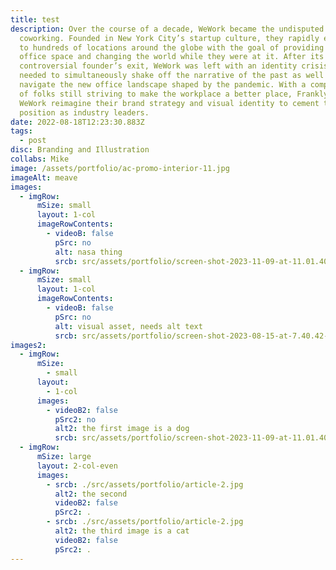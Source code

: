 ```yaml
---
title: test
description: Over the course of a decade, WeWork became the undisputed leader in
  coworking. Founded in New York City’s startup culture, they rapidly expanded
  to hundreds of locations around the globe with the goal of providing flexible
  office space and changing the world while they were at it. After its
  controversial founder’s exit, WeWork was left with an identity crisis. They
  needed to simultaneously shake off the narrative of the past as well as
  navigate the new office landscape shaped by the pandemic. With a company full
  of folks still striving to make the workplace a better place, Franklyn helped
  WeWork reimagine their brand strategy and visual identity to cement their
  position as industry leaders.
date: 2022-08-18T12:23:30.883Z
tags:
  - post
disc: Branding and Illustration
collabs: Mike
image: /assets/portfolio/ac-promo-interior-11.jpg
imageAlt: meave
images:
  - imgRow:
      mSize: small
      layout: 1-col
      imageRowContents:
        - videoB: false
          pSrc: no
          alt: nasa thing
          srcb: src/assets/portfolio/screen-shot-2023-11-09-at-11.01.40-am.png
  - imgRow:
      mSize: small
      layout: 1-col
      imageRowContents:
        - videoB: false
          pSrc: no
          alt: visual asset, needs alt text
          srcb: src/assets/portfolio/screen-shot-2023-08-15-at-7.40.42-pm.png
images2:
  - imgRow:
      mSize:
        - small
      layout:
        - 1-col
      images:
        - videoB2: false
          pSrc2: no
          alt2: the first image is a dog
          srcb: src/assets/portfolio/screen-shot-2023-11-09-at-11.01.40-am.png
  - imgRow:
      mSize: large
      layout: 2-col-even
      images:
        - srcb: ./src/assets/portfolio/article-2.jpg
          alt2: the second
          videoB2: false
          pSrc2: .
        - srcb: ./src/assets/portfolio/article-2.jpg
          alt2: the third image is a cat
          videoB2: false
          pSrc2: .
---
```

